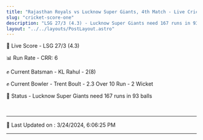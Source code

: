 ```yaml
---
title: "Rajasthan Royals vs Lucknow Super Giants, 4th Match - Live Cricket Score"
slug: "cricket-score-one"
description: "LSG 27/3 (4.3) - Lucknow Super Giants need 167 runs in 93 balls."
layout: "../../layouts/PostLayout.astro"
---
```


🔴 Live Score - LSG 27/3 (4.3)  

📊 Run Rate - CRR: 6  

✊ Current Batsman - KL Rahul - 2(8)  

✊ Current Bowler - Trent Boult - 2.3 Over 10 Run - 2 Wicket  

📑 Status - Lucknow Super Giants need 167 runs in 93 balls

<br />

***

📝 Last Updated on : 3/24/2024, 6:06:25 PM

***

